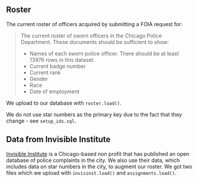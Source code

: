 ## Roster

The current roster of officers acquired by submitting a FOIA request for:

> The current roster of sworn officers in the Chicago Police Department.
> These documents should be sufficient to show:
> * Names of each sworn police officer. There should be at least 13976 rows in this dataset.
> * Current badge number
> * Current rank
> * Gender
> * Race
> * Date of employment

We upload to our database with `roster.load()`.

We do not use star numbers as the primary key due to the fact that they change - see `setup_ids.sql`.  

## Data from Invisible Institute

[Invisible Institute](http://invisible.institute/) is a Chicago-based non profit that has published an open database of police complaints in the city. We also use their data, which includes data on star numbers in the city, to augment our roster. We got two files which we upload with `invisinst.load()` and `assignments.load()`.
